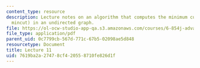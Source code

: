```yaml
---
content_type: resource
description: Lecture notes on an algorithm that computes the minimum cut (or simply
  mincut) in an undirected graph.
file: https://ol-ocw-studio-app-qa.s3.amazonaws.com/courses/6-854j-advanced-algorithms-fall-2008/7619ba2a27478cf420558710fe826d1f_mincut.pdf
file_type: application/pdf
parent_uid: 0c7799cb-567d-771c-67b5-02098ae5d848
resourcetype: Document
title: Lecture 11
uid: 7619ba2a-2747-8cf4-2055-8710fe826d1f
---
```

